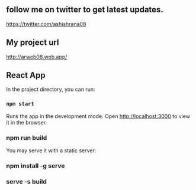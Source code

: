 ## follow me on twitter to get latest updates.
https://twitter.com/ashishrana08


## My project url

http://arweb08.web.app/

## React App

In the project directory, you can run:

### `npm start`

Runs the app in the development mode.
Open [http://localhost:3000](http://localhost:3000) to view it in the browser.

### npm run build

You may serve it with a static server:
### npm install -g serve
 
### serve -s build

